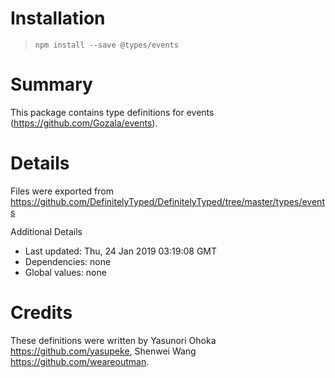 # Installation

> `npm install --save @types/events`

# Summary

This package contains type definitions for events (https://github.com/Gozala/events).

# Details

Files were exported from https://github.com/DefinitelyTyped/DefinitelyTyped/tree/master/types/events

Additional Details

- Last updated: Thu, 24 Jan 2019 03:19:08 GMT
- Dependencies: none
- Global values: none

# Credits

These definitions were written by Yasunori Ohoka <https://github.com/yasupeke>, Shenwei Wang <https://github.com/weareoutman>.
